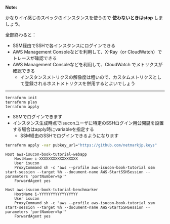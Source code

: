 **Note:**

かなりイイ感じのスペックのインスタンスを使うので **使わないときはstop** しましょう。

全部終わると：

- SSM経由でSSHで各インスタンスにログインできる
- AWS Management Consoleなどを利用して、X-Ray（or CloudWatch）でトレースが確認できる
- AWS Management Consoleなどを利用して、CloudWatch でメトリクスが確認できる
    - インスタンスメトリクスの解像度は粗いので、カスタムメトリクスとして登録されるホストメトリクスを併用するとよいでしょう

---

```
terraform init
terraform plan
terraform apply
```

- SSMでログインできます
- インスタンス生成時点でisuconユーザに特定のSSHログイン用公開鍵を設置する場合はapply時にvariableを指定する
    - SSM経由のSSHでログインできるようになります

```sh
terraform apply -var pubkey_url="https://github.com/netmarkjp.keys"
```

```
Host aws-isucon-book-tutorial-webapp
    HostName i-XXXXXXXXXXXXXXXXX
    User isucon
    ProxyCommand sh -c "aws --profile aws-isucon-book-tutorial ssm start-session --target %h --document-name AWS-StartSSHSession --parameters 'portNumber=%p'"
    ForwardAgent yes

Host aws-isucon-book-tutorial-benchmarker
    HostName i-YYYYYYYYYYYYYYYYY
    User isucon
    ProxyCommand sh -c "aws --profile aws-isucon-book-tutorial ssm start-session --target %h --document-name AWS-StartSSHSession --parameters 'portNumber=%p'"
    ForwardAgent yes
```